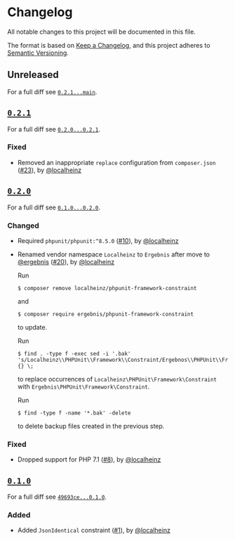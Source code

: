 # Changelog

All notable changes to this project will be documented in this file.

The format is based on [Keep a Changelog](https://keepachangelog.com/en/1.0.0/), and this project adheres to [Semantic Versioning](https://semver.org/spec/v2.0.0.html).

## Unreleased

For a full diff see [`0.2.1...main`][0.2.1...main].

## [`0.2.1`][0.2.1]

For a full diff see [`0.2.0...0.2.1`][0.2.0...0.2.1].

### Fixed

* Removed an inappropriate `replace` configuration from `composer.json` ([#23]), by [@localheinz]

## [`0.2.0`][0.2.0]

For a full diff see [`0.1.0...0.2.0`][0.1.0...0.2.0].

### Changed

* Required `phpunit/phpunit:^8.5.0` ([#10]), by [@localheinz]
* Renamed vendor namespace `Localheinz` to `Ergebnis` after move to [@ergebnis] ([#20]), by [@localheinz]

  Run

  ```
  $ composer remove localheinz/phpunit-framework-constraint
  ```

  and

  ```
  $ composer require ergebnis/phpunit-framework-constraint
  ```

  to update.

  Run

  ```
  $ find . -type f -exec sed -i '.bak' 's/Localheinz\\PHPUnit\\Framework\\Constraint/Ergebnos\\PHPUnit\\Framework\\Constraint/g' {} \;
  ```

  to replace occurrences of `Localheinz\PHPUnit\Framework\Constraint` with `Ergebnis\PHPUnit\Framework\Constraint`.

  Run

  ```
  $ find -type f -name '*.bak' -delete
  ```

  to delete backup files created in the previous step.

### Fixed

* Dropped support for PHP 7.1 ([#8]), by [@localheinz]

## [`0.1.0`][0.1.0]

For a full diff see [`49693ce...0.1.0`][49693ce...0.1.0].

### Added

* Added `JsonIdentical` constraint ([#1]), by [@localheinz]

[0.1.0]: https://github.com/ergebnis/phpunit-framework-constraint/releases/tag/0.1.0
[0.2.0]: https://github.com/ergebnis/phpunit-framework-constraint/releases/tag/0.2.0
[0.2.1]: https://github.com/ergebnis/phpunit-framework-constraint/releases/tag/0.2.1

[49693ce...0.1.0]: https://github.com/ergebnis/phpunit-framework-constraint/compare/49693ce...0.1.0
[0.1.0...0.2.0]: https://github.com/ergebnis/phpunit-framework-constraint/compare/0.1.0...0.2.0
[0.2.0...0.2.1]: https://github.com/ergebnis/phpunit-framework-constraint/compare/0.2.0...0.2.1
[0.2.1...main]: https://github.com/ergebnis/phpunit-framework-constraint/compare/0.2.1...main

[#1]: https://github.com/ergebnis/phpunit-framework-constraint/pull/1
[#8]: https://github.com/ergebnis/phpunit-framework-constraint/pull/8
[#10]: https://github.com/ergebnis/phpunit-framework-constraint/pull/10
[#20]: https://github.com/ergebnis/phpunit-framework-constraint/pull/20
[#23]: https://github.com/ergebnis/phpunit-framework-constraint/pull/23

[@ergebnis]: https://github.com/ergebnis
[@localheinz]: https://github.com/localheinz
